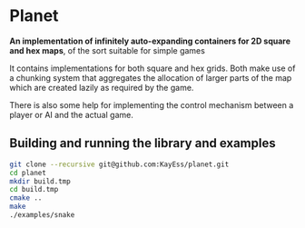 # Planet

**An implementation of infinitely auto-expanding containers for 2D square and hex maps**, of the sort suitable for simple games

It contains implementations for both square and hex grids. Both make use of a chunking system that aggregates the allocation of larger parts of the map which are created lazily as required by the game.

There is also some help for implementing the control mechanism between a player or AI and the actual game.


## Building and running the library and examples


```bash
git clone --recursive git@github.com:KayEss/planet.git
cd planet
mkdir build.tmp
cd build.tmp
cmake ..
make
./examples/snake
```
